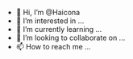 - 👋 Hi, I’m @Haicona
- 👀 I’m interested in ...
- 🌱 I’m currently learning ...
- 💞️ I’m looking to collaborate on ...
- 📫 How to reach me ...

<!---
Haicona/Haicona is a ✨ special ✨ repository because its `README.md` (this file) appears on your GitHub profile.
You can click the Preview link to take a look at your changes.
--->
